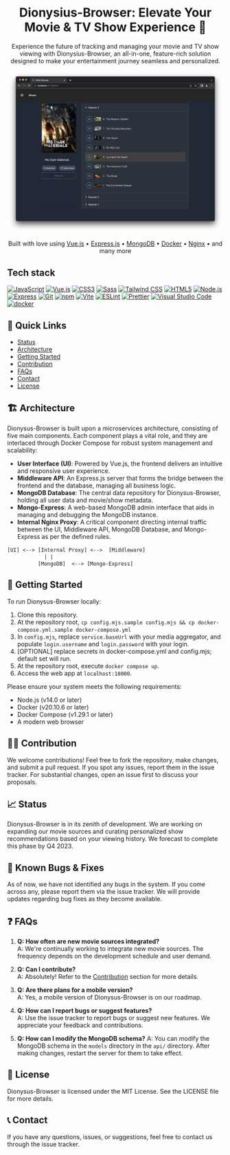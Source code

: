 <div align="center">

# Dionysius-Browser: Elevate Your Movie & TV Show Experience 🍿

Experience the future of tracking and managing your movie and TV show viewing with Dionysius-Browser, an all-in-one, feature-rich solution designed to make your entertainment journey seamless and personalized.

![Dionysius-Browser Interface](screenshots/home.png)

</div>

<p align="center">
  Built with love using
  <a href="https://vuejs.org/">Vue.js</a> •
  <a href="https://expressjs.com/">Express.js</a> •
  <a href="https://www.mongodb.com/">MongoDB</a> •
  <a href="https://www.docker.com/">Docker</a> •
  <a href="https://nginx.org/">Nginx</a> •
  and many more
</p>

## Tech stack

<a href="https://developer.mozilla.org/en-US/docs/Web/JavaScript" title="JavaScript"><img src="https://github.com/get-icon/geticon/raw/master/icons/javascript.svg" alt="JavaScript" width="21px" height="21px"></a>
<a href="https://vuejs.org/" title="Vue.js"><img src="https://github.com/get-icon/geticon/raw/master/icons/vue.svg" alt="Vue.js" width="21px" height="21px"></a>
<a href="https://www.w3.org/TR/CSS/" title="CSS3"><img src="https://github.com/get-icon/geticon/raw/master/icons/css-3.svg" alt="CSS3" width="21px" height="21px"></a>
<a href="https://sass-lang.com/" title="Sass"><img src="https://github.com/get-icon/geticon/raw/master/icons/sass.svg" alt="Sass" width="21px" height="21px"></a>
<a href="https://tailwindcss.com/" title="Tailwind CSS"><img src="https://github.com/get-icon/geticon/raw/master/icons/tailwindcss-icon.svg" alt="Tailwind CSS" width="21px" height="21px"></a>
<a href="https://www.w3.org/TR/html5/" title="HTML5"><img src="https://github.com/get-icon/geticon/raw/master/icons/html-5.svg" alt="HTML5" width="21px" height="21px"></a>
<a href="https://nodejs.org/" title="Node.js"><img src="https://github.com/get-icon/geticon/raw/master/icons/nodejs-icon.svg" alt="Node.js" width="21px" height="21px"></a>
<a href="https://expressjs.com/" title="Express"><img src="https://github.com/get-icon/geticon/raw/master/icons/express.svg" alt="Express" width="21px" height="21px"></a>
<a href="https://git-scm.com/" title="Git"><img src="https://github.com/get-icon/geticon/raw/master/icons/git-icon.svg" alt="Git" width="21px" height="21px"></a>
<a href="https://www.npmjs.com/" title="npm"><img src="https://github.com/get-icon/geticon/raw/master/icons/npm.svg" alt="npm" width="21px" height="21px"></a>
<a href="https://vitejs.dev/" title="Vite"><img src="https://github.com/get-icon/geticon/raw/master/icons/vite.svg" alt="Vite" width="21px" height="21px"></a>
<a href="https://eslint.org/" title="ESLint"><img src="https://github.com/get-icon/geticon/raw/master/icons/eslint.svg" alt="ESLint" width="21px" height="21px"></a>
<a href="https://prettier.io/" title="Prettier"><img src="https://github.com/get-icon/geticon/raw/master/icons/prettier.svg" alt="Prettier" width="21px" height="21px"></a>
<a href="https://code.visualstudio.com/" title="Visual Studio Code"><img src="https://github.com/get-icon/geticon/raw/master/icons/visual-studio-code.svg" alt="Visual Studio Code" width="21px" height="21px"></a>
<a href="https://www.docker.com/" title="docker"><img src="https://github.com/get-icon/geticon/raw/master/icons/docker-icon.svg" alt="docker" width="21px" height="21px"></a>

## 🚀 Quick Links

- [Status](#-status)
- [Architecture](#-architecture)
- [Getting Started](#-getting-started)
- [Contribution](#-contribution)
- [FAQs](#-faqs)
- [Contact](#-contact)
- [License](#-license)

## 🏗️ Architecture

Dionysus-Browser is built upon a microservices architecture, consisting of five main components. Each component plays a vital role, and they are interlaced through Docker Compose for robust system management and scalability:

- **User Interface (UI)**: Powered by Vue.js, the frontend delivers an intuitive and responsive user experience.
- **Middleware API**: An Express.js server that forms the bridge between the frontend and the database, managing all business logic.
- **MongoDB Database**: The central data repository for Dionysus-Browser, holding all user data and movie/show metadata.
- **Mongo-Express**: A web-based MongoDB admin interface that aids in managing and debugging the MongoDB instance.
- **Internal Nginx Proxy**: A critical component directing internal traffic between the UI, Middleware API, MongoDB Database, and Mongo-Express as per the defined rules.

```
[UI] <--> [Internal Proxy] <-->  [Middleware]
            | |
          [MongoDB]  <--> [Mongo-Express]
```

## 🚀 Getting Started

To run Dionysus-Browser locally:

1. Clone this repository.
2. At the repository root, `cp config.mjs.sample config.mjs && cp docker-compose.yml.sample docker-compose.yml`
3. In `config.mjs`, replace `service.baseUrl` with your media aggregator, and populate `login.username` and `login.password` with your login.
4. [OPTIONAL] replace secrets in docker-compose.yml and config.mjs; default set will run.
5. At the repository root, execute `docker compose up`.
6. Access the web app at `localhost:18000`.

Please ensure your system meets the following requirements:

- Node.js (v14.0 or later)
- Docker (v20.10.6 or later)
- Docker Compose (v1.29.1 or later)
- A modern web browser

## 👩‍💻 Contribution

We welcome contributions! Feel free to fork the repository, make changes, and submit a pull request. If you spot any issues, report them in the issue tracker. For substantial changes, open an issue first to discuss your proposals.

## 📈 Status

Dionysus-Browser is in its zenith of development. We are working on expanding our movie sources and curating personalized show recommendations based on your viewing history. We forecast to complete this phase by Q4 2023.

## 🐞 Known Bugs & Fixes

As of now, we have not identified any bugs in the system. If you come across any, please report them via the issue tracker. We will provide updates regarding bug fixes as they become available.

## ❓ FAQs

1. **Q: How often are new movie sources integrated?**  
   A: We're continually working to integrate new movie sources. The frequency depends on the development schedule and user demand.

2. **Q: Can I contribute?**  
   A: Absolutely! Refer to the [Contribution](#-contribution) section for more details.

3. **Q: Are there plans for a mobile version?**  
   A: Yes, a mobile version of Dionysus-Browser is on our roadmap.

4. **Q: How can I report bugs or suggest features?**  
   A: Use the issue tracker to report bugs or suggest new features. We appreciate your feedback and contributions.

5. **Q: How can I modify the MongoDB schema?**
   A: You can modify the MongoDB schema in the `models` directory in the `api/` directory. After making changes, restart the server for them to take effect.

## 📜 License

Dionysus-Browser is licensed under the MIT License. See the LICENSE file for more details.

## 📞 Contact

If you have any questions, issues, or suggestions, feel free to contact us through the issue tracker.
